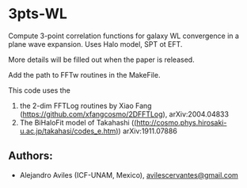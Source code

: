 # 3pts-WL
Compute 3-point correlation functions for galaxy WL convergence in a plane wave expansion. Uses Halo model, SPT ot EFT.

More details will be filled out when the paper is released. 

Add the path to FFTw routines in the MakeFile.

This code uses the 

1. the 2-dim FFTLog routines by Xiao Fang (https://github.com/xfangcosmo/2DFFTLog), arXiv:2004.04833
2. The BiHaloFit model of Takahashi ([(http://cosmo.phys.hirosaki-u.ac.jp/takahasi/codes_e.htm)](http://cosmo.phys.hirosaki-u.ac.jp/takahasi/codes_e.htm)) arXiv:1911.07886


## Authors: 

- Alejandro Aviles (ICF-UNAM, Mexico), avilescervantes@gmail.com





